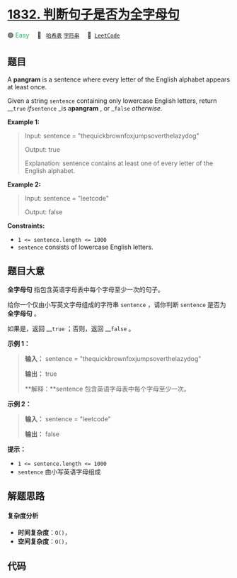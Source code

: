 # [1832. 判断句子是否为全字母句](https://leetcode.com/problems/check-if-the-sentence-is-pangram)

🟢 <font color=#15bd66>Easy</font>&emsp; 🔖&ensp; [`哈希表`](/leetcode/outline/tag/hash-table.md) [`字符串`](/leetcode/outline/tag/string.md)&emsp; 🔗&ensp;[`LeetCode`](https://leetcode.com/problems/check-if-the-sentence-is-pangram)

## 题目

A **pangram** is a sentence where every letter of the English alphabet appears
at least once.

Given a string `sentence` containing only lowercase English letters, return
__`true` _if_`sentence` _is a**pangram** , or _`false` _otherwise._



**Example 1:**

> Input: sentence = "thequickbrownfoxjumpsoverthelazydog"
> 
> Output: true
> 
> Explanation: sentence contains at least one of every letter of the English alphabet.

**Example 2:**

> Input: sentence = "leetcode"
> 
> Output: false

**Constraints:**

  * `1 <= sentence.length <= 1000`
  * `sentence` consists of lowercase English letters.


## 题目大意

**全字母句** 指包含英语字母表中每个字母至少一次的句子。

给你一个仅由小写英文字母组成的字符串 `sentence` ，请你判断 `sentence` 是否为 **全字母句** 。

如果是，返回 __`true` ；否则，返回 __`false` 。

**示例 1：**

> 
> 
> 
> 
> 
> **输入：** sentence = "thequickbrownfoxjumpsoverthelazydog"
> 
> **输出：** true
> 
> **解释：**sentence 包含英语字母表中每个字母至少一次。
> 
> 

**示例 2：**

> 
> 
> 
> 
> 
> **输入：** sentence = "leetcode"
> 
> **输出：** false
> 
> 

**提示：**

  * `1 <= sentence.length <= 1000`
  * `sentence` 由小写英语字母组成


## 解题思路

#### 复杂度分析

- **时间复杂度**：`O()`，
- **空间复杂度**：`O()`，

## 代码

```javascript

```